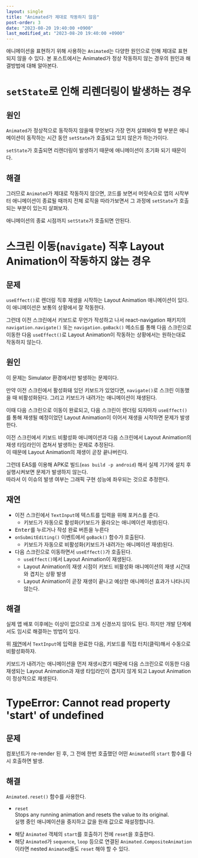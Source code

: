 ```yaml
---
layout: single
title: "Animated가 제대로 작동하지 않음"
post-order: 3
date: "2023-08-20 19:40:00 +0900"
last_modified_at: "2023-08-20 19:40:00 +0900"
---
```


애니메이션을 표현하기 위해 사용하는 `Animated`는 다양한 원인으로 인해 제대로 표현되지 않을 수 있다.
본 포스트에서는 Animated가 정상 작동하지 않는 경우의 원인과 해결방법에 대해 알아본다.

# `setState`로 인해 리렌더링이 발생하는 경우

## 원인

`Animated`가 정상적으로 동작하지 않을때 무엇보다 가장 먼저 살펴봐야 할 부분은
애니메이션이 동작하는 시간 동안 `setState`가 호출되고 있지 않은가 하는가이다.

`setState`가 호출되면 리렌더링이 발생하기 때문에 애니메이션이 초기화 되기 때문이다.

## 해결

그러므로 `Animated`가 제대로 작동하지 않으면, 코드를 보면서 머릿속으로 앱의 시작부터 애니메이션이 종료될 때까지
전체 로직을 따라가보면서 그 과정에 `setState`가 호출되는 부분이 있는지 살펴보자.

애니메이션의 종료 시점까지 `setState`가 호출되면 안된다.

# 스크린 이동(`navigate`) 직후 Layout Animation이 작동하지 않는 경우

## 문제

`useEffect()`로 렌더링 직후 재생을 시작하는 Layout Animation 애니메이션이 있다.
이 애니메이션은 보통의 상황에서 잘 작동한다.

그런데 이전 스크린에서 키보드로 무언가 작성하고 나서 react-navigation 패키지의
`navigation.navigate()` 또는 `navigation.goBack()` 메소드를 통해 다음 스크린으로 이동한 다음
`useEffect()`로 Layout Animation이 작동하는 상황에서는 원하는대로 작동하지 않는다.

## 원인

이 문제는 Simulator 환경에서만 발생하는 문제이다.

만약 이전 스크린에서 활성화돼 있던 키보드가 있었다면, `navigate()`로 스크린 이동했을 때 비활성화된다.
그리고 키보드가 내려가는 애니메이션이 재생된다.

이때 다음 스크린으로 이동이 완료되고, 다음 스크린이 렌더링 되자마자 `useEffect()`를 통해 재생될 예정이었던
Layout Animation이 이어서 재생을 시작하면 문제가 발생한다.

이전 스크린에서 키보드 비활성화 애니메이션과 다음 스크린에서 Layout Animation의 재생 타임라인이
겹쳐서 발생하는 문제로 추정된다.<br/>
이 때문에 Layout Animation의 재생이 곧장 끝나버린다.

그런데 EAS를 이용해 APK로 빌드(`eas build -p android`) 해서 실제 기기에 설치 후 실행시켜보면
문제가 발생하지 않는다.<br/>
따라서 이 이슈의 발생 여부는 그래픽 구현 성능에 좌우되는 것으로 추정한다.

## 재연

* 이전 스크린에서 `TextInput`에 텍스트를 입력을 위해 포커스를 준다.
  * 키보드가 자동으로 활성화(키보드가 올라오는 애니메이션 재생)된다.
* <kbd>Enter</kbd>를 누르거나 작성 완료 버튼을 누른다
* `onSubmitEditing()` 이벤트에서 `goBack()` 함수가 호출된다.
  * 키보드가 자동으로 비활성화(키보드가 내려가는 애니메이션 재생)된다.
* 다음 스크린으로 이동하면서 `useEffect()`가 호출된다.
  * `useEffect()`에서 Layout Animation이 재생된다.
  * Layout Animation의 재생 시점이 키보드 비활성화 애니메이션의 재생 시간대와 겹치는 상황 발생
  * Layout Animation이 곧장 재생이 끝나고 예상한 애니메이션 효과가 나타나지 않는다.

## 해결

실제 앱 배포 이후에는 이상이 없으므로 크게 신경쓰지 않아도 된다. 하지만 개발 단계에서도 임시로 해결하는 방법이 있다.

위 [재연](#재연)에서 `TextInput`에 입력을 완료한 다음, 키보드를 직접 터치(클릭)해서 수동으로 비활성화하자.

키보드가 내려가는 애니메이션을 먼저 재생시켰기 때문에
다음 스크린으로 이동한 다음 재생되는 Layout Animation과 재생 타임라인이 겹치지 않게 되고
Layout Animation이 정상적으로 재생된다.

# TypeError: Cannot read property 'start' of undefined

## 문제

컴포넌트가 re-render 된 후, 그 전에 한번 호출했던 어떤 `Animated`의 `start` 함수를 다시 호출하면 발생.

## 해결

`Animated.reset()` 함수를 사용한다.

<div class="notice--info" markdown=1>
<https://reactnative.dev/docs/animated#reset>

* `reset`<br/>
  Stops any running animation and resets the value to its original.<br/>
  실행 중인 애니메이션을 중지하고 값을 원래 값으로 재설정합니다.
</div>


* 해당 `Animated` 객체의 `start`를 호출하기 전에 `reset`을 호출한다.
* 해당 `Animated`가 `sequence`, `loop` 등으로 연결된 `Animated.CompositeAnimation`이라면 nested `Animated`들도 `reset` 해야 할 수 있다.
